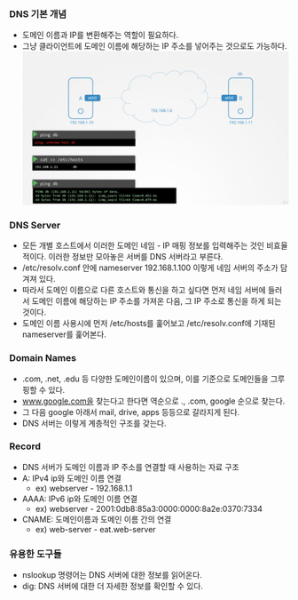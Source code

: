 ### DNS 기본 개념
- 도메인 이름과 IP를 변환해주는 역할이 필요하다.
- 그냥 클라이언트에 도메인 이름에 해당하는 IP 주소를 넣어주는 것으로도 가능하다.
![network_dns](../../../images/network_dns.png)

### DNS Server
- 모든 개별 호스트에서 이러한 도메인 네임 - IP 매핑 정보를 입력해주는 것인 비효율 적이다. 이러한 정보만 모아놓은 서버를 DNS 서버라고 부른다.
- /etc/resolv.conf 안에 nameserver 192.168.1.100 이렇게 네임 서버의 주소가 담겨져 있다.
- 따라서 도메인 이름으로 다른 호스트와 통신을 하고 싶다면 먼저 네임 서버에 들러서 도메인 이름에 해당하는 IP 주소를 가져온 다음, 그 IP 주소로 통신을 하게 되는 것이다.
- 도메인 이름 사용시에 먼저 /etc/hosts를 훑어보고 /etc/resolv.conf에 기재된 nameserver를 훑어본다.

### Domain Names
- .com, .net, .edu 등 다양한 도메인이름이 있으며, 이를 기준으로 도메인들을 그루핑할 수 있다.
- www.google.com을 찾는다고 한다면 역순으로 ., .com, google 순으로 찾는다.
- 그 다음 google 아래서 mail, drive, apps 등등으로 갈라지게 된다.
- DNS 서버는 이렇게 계층적인 구조를 갖는다.

### Record
- DNS 서버가 도메인 이름과 IP 주소를 연결할 때 사용하는 자료 구조
- A: IPv4 ip와 도메인 이름 연결 
  - ex) webserver - 192.168.1.1
- AAAA: IPv6 ip와 도메인 이름 연결
  - ex) webserver - 2001:0db8:85a3:0000:0000:8a2e:0370:7334
- CNAME: 도메인이름과 도메인 이름 간의 연결
  - ex) web-server - eat.web-server

### 유용한 도구들
- nslookup 명령어는 DNS 서버에 대한 정보를 읽어온다.
- dig: DNS 서버에 대한 더 자세한 정보를 확인할 수 있다.

